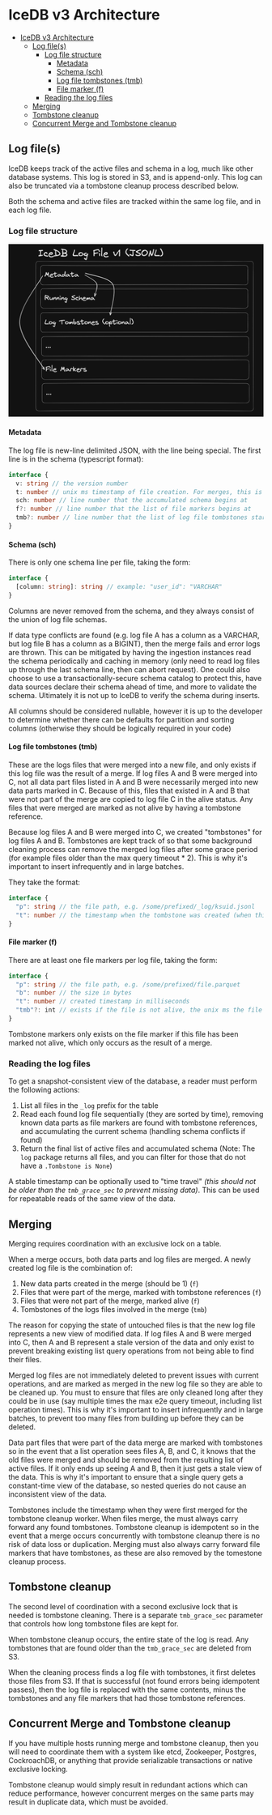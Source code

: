 # IceDB v3 Architecture

<!-- TOC -->

* [IceDB v3 Architecture](#icedb-v3-architecture)
    * [Log file(s)](#log-files)
        * [Log file structure](#log-file-structure)
            * [Metadata](#metadata)
            * [Schema (sch)](#schema-sch)
            * [Log file tombstones (tmb)](#log-file-tombstones-tmb)
            * [File marker (f)](#file-marker-f)
        * [Reading the log files](#reading-the-log-files)
    * [Merging](#merging)
    * [Tombstone cleanup](#tombstone-cleanup)
    * [Concurrent Merge and Tombstone cleanup](#concurrent-merge-and-tombstone-cleanup)

<!-- TOC -->

## Log file(s)

IceDB keeps track of the active files and schema in a log, much like other database systems. This log is stored in S3,
and is append-only. This log can also be truncated via a tombstone cleanup process described below.

Both the schema and active files are tracked within the same log file, and in each log file.

### Log file structure

![log file structure](img/log-format.png)

#### Metadata

The log file is new-line delimited JSON, with the line being special. The first line is in the schema (typescript
format):

```ts
interface {
  v: string // the version number
  t: number // unix ms timestamp of file creation. For merges, this is the timestamp after listing ends and merging logic begins, for append operations, it's the moment metadata is created, tombstone cleanup leaves the current value when replacing a file
  sch: number // line number that the accumulated schema begins at
  f?: number // line number that the list of file markers begins at
  tmb?: number // line number that the list of log file tombstones start at
}
```

#### Schema (sch)

There is only one schema line per file, taking the form:

```ts
interface {
  [column: string]: string // example: "user_id": "VARCHAR"
}
```

Columns are never removed from the schema, and they always consist of the union of log file schemas.

If data type conflicts are found (e.g. log file A has a column as a VARCHAR, but log file B has a column as a BIGINT),
then the merge fails and error logs are thrown. This can be mitigated by having the ingestion instances read the schema
periodically and caching in memory (only need to read log files up through the last schema line, then can abort
request). One could also choose to use a transactionally-secure schema catalog to protect this, have data sources
declare their schema ahead of time, and more to validate the schema. Ultimately it is not up to IceDB to verify the
schema during inserts.

All columns should be considered nullable, however it is up to the developer to determine whether there can be defaults for partition and sorting columns (otherwise they should be logically required in your code)

#### Log file tombstones (tmb)

These are the logs files that were merged into a new file, and only exists if this log file was the result of a merge.
If log files A and B were merged into C, not all data part files listed in A and B were necessarily merged into new data
parts marked in C. Because of this, files that existed in A and B that were not part of the merge are copied to log file
C in the alive status. Any files that were merged are marked as not alive by having a tombstone reference.

Because log files A and B were merged into C, we created "tombstones" for log files A and B. Tombstones are kept track
of so that some background cleaning process can remove the merged log files after some grace period (for example files
older than the max query timeout * 2). This is why it's important to insert infrequently and in large batches.

They take the format:

```ts
interface {
  "p": string // the file path, e.g. /some/prefixed/_log/ksuid.jsonl
  "t": number // the timestamp when the tombstone was created (when this log file was first part of a merge)
}
```

#### File marker (f)

There are at least one file markers per log file, taking the form:

```ts
interface {
  "p": string // the file path, e.g. /some/prefixed/file.parquet
  "b": number // the size in bytes
  "t": number // created timestamp in milliseconds
  "tmb"?: int // exists if the file is not alive, the unix ms the file was tombstoned
}
```

Tombstone markers only exists on the file marker if this file has been marked not alive, which only occurs as the 
result of a merge.

### Reading the log files

To get a snapshot-consistent view of the database, a reader must perform the following actions:

1. List all files in the `_log` prefix for the table
2. Read each found log file sequentially (they are sorted by time), removing known data parts as file markers are found
   with tombstone references, and accumulating the current schema (handling schema conflicts if found)
3. Return the final list of active files and accumulated schema (Note: The `log` package returns all files, and you 
   can filter for those that do not have a `.Tombstone is None`)

A stable timestamp can be optionally used to "time travel" *(this should not be older than the `tmb_grace_sec` to
prevent missing data)*. This can be used for repeatable reads of the same view of the data.

## Merging

Merging requires coordination with an exclusive lock on a table.

When a merge occurs, both data parts and log files are merged. A newly created log file is the combination of:

1. New data parts created in the merge (should be 1) (`f`)
2. Files that were part of the merge, marked with tombstone references (`f`)
3. Files that were not part of the merge, marked alive (`f`)
4. Tombstones of the logs files involved in the merge (`tmb`)

The reason for copying the state of untouched files is that the new log file represents a new view of modified data.
If log files A and B were merged into C, then A and B represent a stale version of the data and only exist to prevent
breaking existing list query operations from not being able to find their files.

Merged log files are not immediately deleted to prevent issues with current operations, and are marked as merged in the
new log file so they are able to be cleaned up. You must to ensure that files are only cleaned long after they could be
in use (say multiple times the max e2e query timeout, including list operation times). This is why it's important to
insert infrequently and in large batches, to prevent too many files from building up before they can be deleted.

Data part files that were part of the data merge are marked with tombstones so in the event that a list operation sees
files A, B, and C, it knows that the old files were merged and should be removed from the resulting list of active
files. If it only ends up seeing A and B, then it just gets a stale view of the data. This is why it's important to
ensure that a single query gets a constant-time view of the database, so nested queries do not cause an inconsistent
view of the data.

Tombstones include the timestamp when they were first merged for the tombstone cleanup worker. When files merge, the
must always carry forward any found tombstones. Tombstone cleanup is idempotent so in the event that a merge occurs
concurrently with tombstone cleanup there is no risk of data loss or duplication. Merging must also always carry forward
file markers that have tombstones, as these are also removed by the tomestone cleanup process.

## Tombstone cleanup

The second level of coordination with a second exclusive lock that is needed is tombstone cleaning. There is a
separate `tmb_grace_sec` parameter that controls how long tombstone files are kept for.

When tombstone cleanup occurs, the entire state of the log is read. Any tombstones that are found older than
the `tmb_grace_sec` are deleted from S3.

When the cleaning process finds a log file with tombstones, it first deletes those files from S3. If that is
successful (not found errors being idempotent passes), then the log file is replaced with the same contents, minus the
tombstones and any file markers that had those tombstone references.

## Concurrent Merge and Tombstone cleanup

If you have multiple hosts running merge and tombstone cleanup, then you will need to coordinate them with a system
like etcd, Zookeeper, Postgres, CockroachDB, or anything that provide serializable transactions or native exclusive
locking.

Tombstone cleanup would simply result in redundant actions which can reduce performance, however concurrent merges
on the same parts may result in duplicate data, which must be avoided.
